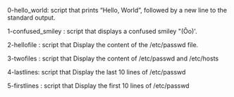 0-hello_world: script that prints “Hello, World”, followed by a new line to the standard output.

1-confused_smiley : script that displays a confused smiley "(Ôo)'.

2-hellofile : script that Display the content of the /etc/passwd file.

3-twofiles : script that Display the content of /etc/passwd and /etc/hosts

4-lastlines: script that Display the last 10 lines of /etc/passwd

5-firstlines : script that Display the first 10 lines of /etc/passwd
